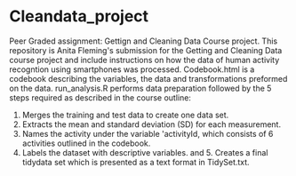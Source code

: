 # Cleandata_project
Peer Graded assignment: Gettign and Cleaning Data Course project.
This repository is Anita Fleming's submission for the Getting and Cleaning Data course project and include instructions on how the data of human activity recogntion using smartphones was processed. 
Codebook.html is a codebook describing the variables, the data and transformations preformed on the data. 
run_analysis.R performs data preparation followed by the 5 steps required as described in the course outline: 
1. Merges the training and test data to create one data set. 
2. Extracts the mean and standard deviation (SD) for each measurement.
3. Names the activity under the variable 'activityId, which consists of 6 activities outlined in the codebook.
4. Labels the dataset with descriptive variables. 
and 5. Creates a final tidydata set which is presented as a text format in TidySet.txt. 
